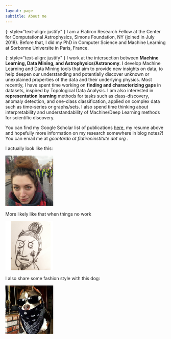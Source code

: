 ```yaml
---
layout: page
subtitle: About me
---
```

{: style="text-align: justify" }
I am a Flatiron Research Fellow at the Center for Computational Astrophysics, Simons Foundation, NY (joined in July 2018). Before that, I did my PhD in Computer Science and Machine Learning at Sorbonne Universite in Paris, France.


{: style="text-align: justify" }
I work at the intersection between **Machine Learning, Data Mining, and Astrophysics/Astronomy**. I develop Machine Learning and Data Mining tools that aim to provide new insights on data, to help deepen our understanding and potentially discover unknown or unexplained properties of the data and their underlying physics. Most recently, I have spent time working on **finding and characterizing gaps** in datasets, inspired by Topological Data Analysis. I am also interested in **representation learning** methods for tasks such as class-discovery, anomaly detection, and one-class classification, applied on complex data such as time-series or graphs/sets. I also spend time thinking about interpretability and understandability of Machine/Deep Learning methods for scientific discovery.

You can find my Google Scholar list of publications [here](https://scholar.google.com/citations?user=zUNlxp4AAAAJ&hl=en%), my resume above and hopefully more information on my research somewhere in blog notes?! You can email me at *gcontardo at flatironinstitute dot org* .

I actually look like this: 

<img src="/assets/img/gaby1.png" width="150">


More likely like that when things no work

<img src="/assets/img/gaby2.png" width="150">

I also share some fashion style with this dog: 

<img src="/assets/img/dog.png" width="150">


